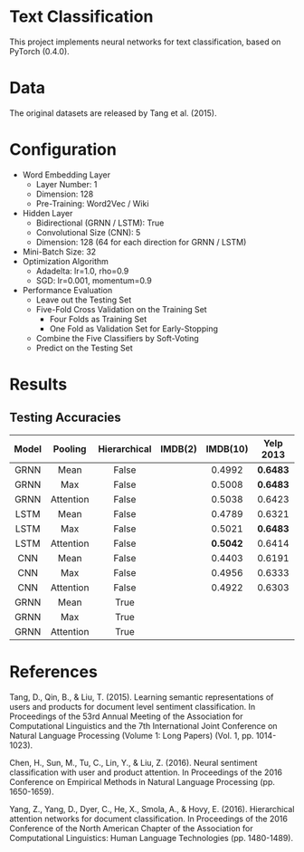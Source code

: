 # Text Classification
This project implements neural networks for text classification, based on PyTorch (0.4.0).  

# Data 
The original datasets are released by Tang et al. (2015). 

# Configuration
* Word Embedding Layer
    * Layer Number: 1
    * Dimension: 128
    * Pre-Training: Word2Vec / Wiki
* Hidden Layer
    * Bidirectional (GRNN / LSTM): True
    * Convolutional Size (CNN): 5
    * Dimension: 128 (64 for each direction for GRNN / LSTM)
* Mini-Batch Size: 32
* Optimization Algorithm
    * Adadelta: lr=1.0, rho=0.9
    * SGD: lr=0.001, momentum=0.9
* Performance Evaluation
    * Leave out the Testing Set
    * Five-Fold Cross Validation on the Training Set
        * Four Folds as Training Set
        * One Fold as Validation Set for Early-Stopping
    * Combine the Five Classifiers by Soft-Voting 
    * Predict on the Testing Set

# Results  
## Testing Accuracies
|Model| Pooling  |Hierarchical|IMDB(2)|IMDB(10)|Yelp 2013|Yelp 2014|
|:---:|:--------:|:----------:|:-----:|:------:|:-------:|:-------:|
|GRNN |Mean      |False|    |  0.4992  |**0.6483**|    |
|GRNN |Max       |False|    |  0.5008  |**0.6483**|    |
|GRNN |Attention |False|    |  0.5038  |  0.6423  |    |
|LSTM |Mean      |False|    |  0.4789  |  0.6321  |    |
|LSTM |Max       |False|    |  0.5021  |**0.6483**|    |
|LSTM |Attention |False|    |**0.5042**|  0.6414  |    |
|CNN  |Mean      |False|    |  0.4403  |  0.6191  |    |
|CNN  |Max       |False|    |  0.4956  |  0.6333  |    |
|CNN  |Attention |False|    |  0.4922  |  0.6303  |    |
|GRNN |Mean      |True |    |  |  |  |
|GRNN |Max       |True |    |  |  |  |
|GRNN |Attention |True |    |  |  |  |


# References
Tang, D., Qin, B., & Liu, T. (2015). Learning semantic representations of users and products for document level sentiment classification. In Proceedings of the 53rd Annual Meeting of the Association for Computational Linguistics and the 7th International Joint Conference on Natural Language Processing (Volume 1: Long Papers) (Vol. 1, pp. 1014-1023).  

Chen, H., Sun, M., Tu, C., Lin, Y., & Liu, Z. (2016). Neural sentiment classification with user and product attention. In Proceedings of the 2016 Conference on Empirical Methods in Natural Language Processing (pp. 1650-1659).  

Yang, Z., Yang, D., Dyer, C., He, X., Smola, A., & Hovy, E. (2016). Hierarchical attention networks for document classification. In Proceedings of the 2016 Conference of the North American Chapter of the Association for Computational Linguistics: Human Language Technologies (pp. 1480-1489).  
